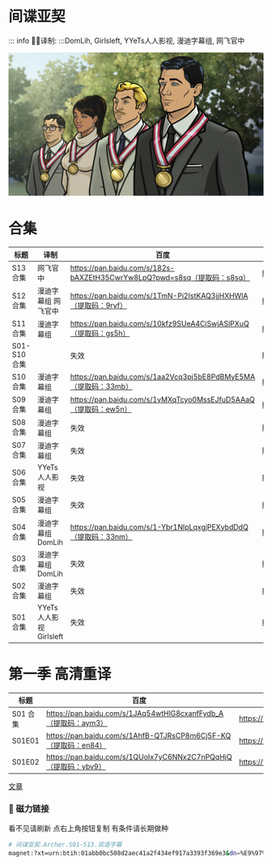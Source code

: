 # 间谍亚契

::: info
✍🏻译制: 
:::DomLih, Girlsleft, YYeTs人人影视, 漫迪字幕组, 网飞官中

![Archer-Season-12-Premiere-Medal-Ceremony.jpeg](Archer-Season-12-Premiere-Medal-Ceremony.jpeg)

# 合集

| 标题 | 译制 | 百度 | 阿里 | MDpan |
| --- | --- | --- | --- | --- |
| S13合集 | 网飞官中 | https://pan.baidu.com/s/182s-bAXZEtH35CwrYw8LpQ?pwd=s8sq（提取码：s8sq） | https://www.aliyundrive.com/s/2iwqcH5UVW2 | https://mdpan.tk/zh-CN/%E9%97%B4%E8%B0%8D%E4%BA%9A%E5%A5%91/Season%2013/ |
| S12合集 | 漫迪字幕组 网飞官中 | https://pan.baidu.com/s/1TmN-Pi2IstKAQ3jjHXHWlA（提取码：9ryf） | https://www.aliyundrive.com/s/2iwqcH5UVW2 | https://mdpan.tk/%E9%97%B4%E8%B0%8D%E4%BA%9A%E5%A5%91/Season%2012 |
| S11合集 | 漫迪字幕组 | https://pan.baidu.com/s/10kfz9SUeA4CiSwjASlPXuQ（提取码：gs5h） | https://www.aliyundrive.com/s/2iwqcH5UVW2 | https://mdpan.tk/%E9%97%B4%E8%B0%8D%E4%BA%9A%E5%A5%91/Season%2011 |
| S01-S10合集 |  | 失效 | https://www.aliyundrive.com/s/2iwqcH5UVW2 | https://mdpan.tk/%E9%97%B4%E8%B0%8D%E4%BA%9A%E5%A5%91 |
| S10合集 | 漫迪字幕组 | https://pan.baidu.com/s/1aa2Vcq3pj5bE8PdBMyE5MA（提取码：33mb） | https://www.aliyundrive.com/s/2iwqcH5UVW2 |  |
| S09合集 | 漫迪字幕组 | https://pan.baidu.com/s/1yMXqTcyo0MssEJfuD5AAaQ（提取码：ew5n） | https://www.aliyundrive.com/s/2iwqcH5UVW2 |  |
| S08合集 | 漫迪字幕组 | 失效 | https://www.aliyundrive.com/s/2iwqcH5UVW2 |  |
| S07合集 | 漫迪字幕组 | 失效 | https://www.aliyundrive.com/s/2iwqcH5UVW2 |  |
| S06合集 | YYeTs人人影视 | 失效 | https://www.aliyundrive.com/s/2iwqcH5UVW2 |  |
| S05合集 | 漫迪字幕组 | 失效 | https://www.aliyundrive.com/s/2iwqcH5UVW2 |  |
| S04合集 | 漫迪字幕组 DomLih | https://pan.baidu.com/s/1-Ybr1NlpLqxgjPEXybdDdQ（提取码：33nm） | https://www.aliyundrive.com/s/2iwqcH5UVW2 |  |
| S03合集 | 漫迪字幕组 DomLih | 失效 | https://www.aliyundrive.com/s/2iwqcH5UVW2 |  |
| S02合集 | 漫迪字幕组 | 失效 | https://www.aliyundrive.com/s/2iwqcH5UVW2 |  |
| S01合集 | YYeTs人人影视 Girlsleft | 失效 | https://www.aliyundrive.com/s/2iwqcH5UVW2 |  |

# 第一季 高清重译

| 标题 | 百度 | 阿里 | MDpan |
| --- | --- | --- | --- |
| S01 合集 | https://pan.baidu.com/s/1JAq54wtHlG8cxanfFydb_A（提取码：aym3） | https://www.aliyundrive.com/s/NAE5eqNvDYh | https://mdpan.tk/%E9%97%B4%E8%B0%8D%E4%BA%9A%E5%A5%91/Season%2001%201080p |
| S01E01 | https://pan.baidu.com/s/1AhfB-QTJRsCP8m6Cj5F-KQ（提取码：en84） | https://www.aliyundrive.com/s/Ce23VevTSKZ |  |
| S01E02 | https://pan.baidu.com/s/1QUoIx7yC6NNx2C7nPQqHjQ（提取码：ybv9） | https://www.aliyundrive.com/s/wYYV5yHkeUT |  |

[文章](%E6%96%87%E7%AB%A0%2052f55561e2a34d5a950a609ac68dc38a.csv)

### 🧲 磁力链接

看不见请刷新 点右上角按钮复制 有条件请长期做种

```bash
# 间谍亚契.Archer.S01-S13.双语字幕
magnet:?xt=urn:btih:01abb0bc508d2aec41a2f434ef917a3393f369e3&dn=%E9%97%B4%E8%B0%8D%E4%BA%9A%E5%A5%91.Archer.S01-S13.%E5%8F%8C%E8%AF%AD%E5%AD%97%E5%B9%95&tr=http%3A%2F%2Falltorrents.net%3A80%2Fbt%2Fannounce.php&tr=http%3A%2F%2Fbluebird-hd.org%2Fannounce.php&tr=http%3A%2F%2Fwww.thetradersden.org%2Fforums%2Ftracker%2Fannounce.php&tr=http%3A%2F%2Ftracker.trancetraffic.com%3A80%2Fannounce.php&tr=http%3A%2F%2Firrenhaus.dyndns.dk%3A80%2Fannounce.php&tr=http%3A%2F%2F1337.abcvg.info%3A80%2Fannounce&tr=http%3A%2F%2Fbt.beatrice-raws.org%3A80%2Fannounce&tr=http%3A%2F%2Fwww.tribalmixes.com%3A80%2Fannounce.php&tr=http%3A%2F%2Fwww.wareztorrent.com%3A80%2Fannounce
```
